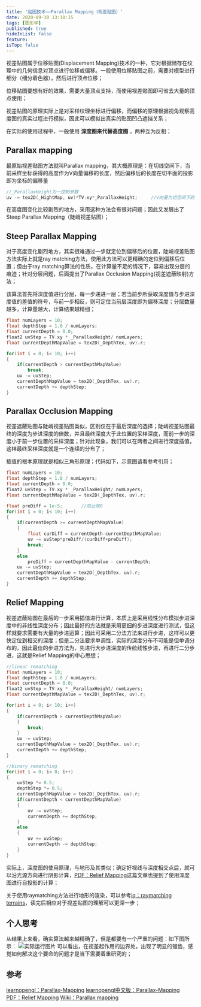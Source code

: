 ```yaml
---
title: '贴图技术——Parallax Mapping（视差贴图）'
date: 2020-09-30 13:10:15
tags: [图形学]
published: true
hideInList: false
feature: 
isTop: false
---
```

视差贴图属于位移贴图(Displacement Mapping)技术的一种，它对根据储存在纹理中的几何信息对顶点进行位移或偏移。一般使用位移贴图之前，需要对模型进行细分（细分着色器），然后进行顶点位移；
<!--more-->

位移贴图要想有好的效果，需要大量顶点支持，而使用视差贴图即可省去大量的顶点使用；

视差贴图的原理实际上是对采样纹理坐标进行偏移，而偏移的原理根据视角观察高度图的真实过程进行模拟，因此可以模拟出真实的贴图凹凸遮挡关系；

在实际的使用过程中，一般使用 **深度图来代替高度图** ，两种互为反相；

## Parallax mapping

最原始视差贴图方法就叫Parallax mapping，其大概原理是：在切线空间下，当前采样坐标获得的高度作为V向量偏移的长度，然后偏移后的长度在切平面的投影即为坐标的偏移量

```C++
//_ParallaxHeight为一控制参数
uv -= tex2D(_HightMap, uv)*TV.xy*_ParallaxHeight;     //V向量为切空间下的向量
```
在高度图变化比较剧烈的地方，采用这种方法会有很对问题；因此又发展出了Steep Parallax Mapping（陡峭视差贴图）；

## Steep Parallax Mapping

对于高度变化剧烈地方，其实很难通过一步就定位到偏移后的位置，陡峭视差贴图方法实际上就是ray matching方法，使用此方法可以更精确的定位到偏移后位置；但由于ray matching算法的性质，在计算量不足的情况下，容易出现分层的痕迹；针对分层问题，后面提出了Parallax Occlusion Mapping(视差遮蔽映射)方法；

该算法首先将深度值进行分层，每一步递进一层；若当前步所获取深度值与步进深度值的差值的符号，与前一步相反，则可定位当前层深度即为偏移深度；分层数量越多，计算量越大，计算结果越精细；

```C++
float numLayers = 10;
float depthStep = 1.0 / numLayers;
float currentDepth = 0.0;
float2 uvStep = TV.xy * _ParallaxHeight/ numLayers; 
float currentDepthMapValue = tex2D(_DepthTex, uv).r;

for(int i = 0; i< 10; i++)
{
    if(currentDepth > currentDepthMapValue)
        break;
    uv -= uvStep;
    currentDepthMapValue = tex2D(_DepthTex, uv).r;
    currentDepth += depthStep;  
}
```
## Parallax Occlusion Mapping

视差遮蔽贴图与陡峭视差贴图类似，区别仅在于最后深度的选择；陡峭视差贴图最终的深度为步进深度的倍数，并且最终深度大于此位置的采样深度，而前一步的深度小于前一步位置的采样深度；针对此现象，我们可以在两者之间进行深度插值，这样最终采样深度就是一个连续的分布了；

插值的根本原理就是相似三角形原理；代码如下，示意图请看参考引用；

```C++
float numLayers = 10;
float depthStep = 1.0 / numLayers;
float currentDepth = 0.0;
float2 uvStep = TV.xy * _ParallaxHeight/ numLayers; 
float currentDepthMapValue = tex2D(_DepthTex, uv).r;

float preDiff = 1e-5;       //防止除0
for(int i = 0; i< 10; i++)
{
    if(currentDepth >= currentDepthMapValue)
    {
        float curDiff = currentDepth-currentDepthMapValue;
        uv -= uvStep*preDiff/(curDiff+preDiff);
        break;
    }
    else
        preDiff = currentDepthMapValue - currentDepth;
    uv -= uvStep;
    currentDepthMapValue = tex2D(_DepthTex, uv).r;
    currentDepth += depthStep; 
}
```

## Relief Mapping

视差遮蔽贴图在最后的一步采用插值进行计算，本质上是采用线性分布模拟步进深度中的非线性深度分布；因此最好的方法就是采用更细的步进深度进行测试，但这样就要求需要有大量的步进运算；因此可采用二分法方法来进行步进，这样可以更快定位到相交的深度；但是二分法要求单调性，实际的深度分布不可能是但单调分布的，因此最佳的步进方法为，先进行大步进深度的传统线性步进，再进行二分步进，这就是Relief Mapping的中心思想；

```C++
//linear rematching
float numLayers = 10;
float depthStep = 1.0 / numLayers;
float currentDepth = 0.0;
float2 uvStep = TV.xy * _ParallaxHeight/ numLayers; 
float currentDepthMapValue = tex2D(_DepthTex, uv).r;

for(int i = 0; i< 10; i++)
{
    if(currentDepth > currentDepthMapValue)
    {
        break;
    }
    uv -= uvStep;
    currentDepthMapValue = tex2D(_DepthTex, uv).r;
    currentDepth += depthStep;  
}

//binary rematching
for(int i = 0; i< 8; i++)
{
    uvStep *= 0.5;
    depthStep *= 0.5;
    currentDepthMapValue = tex2D(_DepthTex, uv).r;
    if(currentDepth < currentDepthMapValue)
    {
        uv -= uvStep;
        currentDepth += depthStep;
    }
    else
    {
        uv += uvStep;
        currentDepth -= depthStep;
    }
}
```

实际上，深度图的使用原理，与地形及其类似；确定好视线与深度相交点后，就可以沿光源方向进行阴影计算，[PDF：Relief Mapping](https://shintaroiguchidotcom.files.wordpress.com/2016/01/relief-mapping-in-a-pixel-shader-using-binary-search.pdf)这篇文章也提到了使用深度图进行自投影的计算；

关于使用raymatching方法进行地形的渲染，可以参考[iq：raymarching terrains](https://www.iquilezles.org/www/articles/terrainmarching/terrainmarching.htm)，读完后相应对于视差贴图的理解可以更深一步；

## 个人思考

从结果上来看，确实算法越来越精确了，但是都要有一个严重的问题：如下图所示：
![实际运行图片](https://wingstone.github.io/post-images/1601477127814.jpg)
可以看出，在视差起作用的边界处，出现了明显的锯齿，感觉如何解决这个要命的问题才是当下需要着重研究的；

## 参考

[learnopengl：Parallax-Mapping](https://learnopengl.com/Advanced-Lighting/Parallax-Mapping)
[learnopengl中文版：Parallax-Mapping](https://learnopengl-cn.github.io/05%20Advanced%20Lighting/05%20Parallax%20Mapping/)
[PDF：Relief Mapping](https://shintaroiguchidotcom.files.wordpress.com/2016/01/relief-mapping-in-a-pixel-shader-using-binary-search.pdf)
[Wiki：Parallax mapping](https://en.wikipedia.org/wiki/Parallax_mapping)
